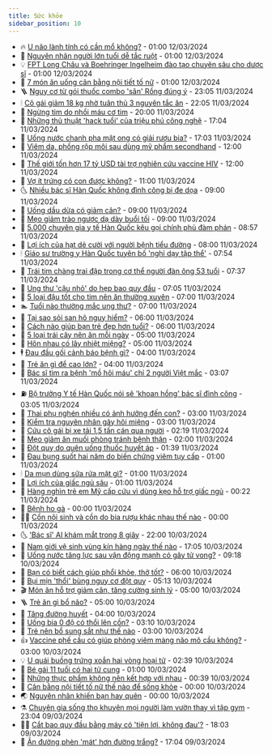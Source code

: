 ```yaml
---
title: Sức khỏe
sidebar_position: 10
---
```


<!-- vnexpress-suc-khoe:START -->
- 🔥 [U não lành tính có cần mổ không?](https://vnexpress.net/u-nao-lanh-tinh-co-can-mo-khong-4721129.html) - 01:00 12/03/2024
- 🥰 [Nguyên nhân người lớn tuổi dễ tắc ruột](https://vnexpress.net/nguyen-nhan-nguoi-lon-tuoi-de-tac-ruot-4721128.html) - 01:00 12/03/2024
- 💡 [FPT Long Châu và Boehringer Ingelheim đào tạo chuyên sâu cho dược sĩ](https://vnexpress.net/fpt-long-chau-va-boehringer-ingelheim-dao-tao-chuyen-sau-cho-duoc-si-4721067.html) - 01:00 12/03/2024
- 🤗 [7 món ăn uống cân bằng nội tiết tố nữ](https://vnexpress.net/7-mon-an-uong-can-bang-noi-tiet-to-nu-4721011.html) - 01:00 12/03/2024
- 🪜 [Nguy cơ từ gói thuốc combo &#39;săn&#39; Rồng đúng ý](https://vnexpress.net/nguy-co-tu-goi-thuoc-combo-san-rong-dung-y-4719072.html) - 23:05 11/03/2024
- 🕯 [Cô gái giảm 18 kg nhờ tuân thủ 3 nguyên tắc ăn](https://vnexpress.net/co-gai-giam-18-kg-nho-tuan-thu-3-nguyen-tac-an-4720960.html) - 22:05 11/03/2024
- 🤭 [Ngừng tim do nhồi máu cơ tim](https://vnexpress.net/ngung-tim-do-nhoi-mau-co-tim-4720978.html) - 20:00 11/03/2024
- 👀 [Những thủ thuật &#39;hack tuổi&#39; của triệu phú công nghệ](https://vnexpress.net/nhung-thu-thuat-hack-tuoi-cua-trieu-phu-cong-nghe-4721114.html) - 17:04 11/03/2024
- 🌋 [Uống nước chanh pha mật ong có giải rượu bia?](https://vnexpress.net/uong-nuoc-chanh-pha-mat-ong-co-giai-ruou-bia-4720934.html) - 17:03 11/03/2024
- 🫶 [Viêm da, phồng rộp môi sau dùng mỹ phẩm secondhand](https://vnexpress.net/viem-da-phong-rop-moi-sau-dung-my-pham-secondhand-4720969.html) - 12:00 11/03/2024
- 🦆 [Thế giới tốn hơn 17 tỷ USD tài trợ nghiên cứu vaccine HIV](https://vnexpress.net/the-gioi-ton-hon-17-ty-usd-tai-tro-nghien-cuu-vaccine-hiv-4721007.html) - 12:00 11/03/2024
- 🚀 [Vợ ít trứng có con được không?](https://vnexpress.net/vo-it-trung-co-con-duoc-khong-4721070.html) - 11:00 11/03/2024
- 🌜 [Nhiều bác sĩ Hàn Quốc không đình công bị đe dọa](https://vnexpress.net/nhieu-bac-si-han-quoc-khong-dinh-cong-bi-de-doa-4720989.html) - 09:00 11/03/2024
- 🧰 [Uống dầu dừa có giảm cân?](https://vnexpress.net/uong-dau-dua-co-giam-can-4720988.html) - 09:00 11/03/2024
- 💫 [Mẹo giảm trào ngược dạ dày buổi tối](https://vnexpress.net/meo-giam-trao-nguoc-da-day-buoi-toi-4720825.html) - 09:00 11/03/2024
- 🌝 [5.000 chuyên gia y tế Hàn Quốc kêu gọi chính phủ đàm phán](https://vnexpress.net/5-000-chuyen-gia-y-te-han-quoc-keu-goi-chinh-phu-dam-phan-4721030.html) - 08:57 11/03/2024
- 🗽 [Lợi ích của hạt dẻ cười với người bệnh tiểu đường](https://vnexpress.net/loi-ich-cua-hat-de-cuoi-voi-nguoi-benh-tieu-duong-4720880.html) - 08:00 11/03/2024
- 🕯 [Giáo sư trường y Hàn Quốc tuyên bố &#39;nghỉ dạy tập thể&#39;](https://vnexpress.net/giao-su-truong-y-han-quoc-tuyen-bo-nghi-day-tap-the-4720974.html) - 07:54 11/03/2024
- 🦅 [Trái tim chàng trai đập trong cơ thể người đàn ông 53 tuổi](https://vnexpress.net/trai-tim-chang-trai-dap-trong-co-the-nguoi-dan-ong-53-tuoi-4720943.html) - 07:37 11/03/2024
- 🦆 [Ung thư &#39;cậu nhỏ&#39; do hẹp bao quy đầu](https://vnexpress.net/ung-thu-cau-nho-do-hep-bao-quy-dau-4720904.html) - 07:05 11/03/2024
- 🎊 [5 loại đậu tốt cho tim nên ăn thường xuyên](https://vnexpress.net/5-loai-dau-tot-cho-tim-nen-an-thuong-xuyen-4720820.html) - 07:00 11/03/2024
- 🏊 [Tuổi nào thường mắc ung thư?](https://vnexpress.net/tuoi-nao-thuong-mac-ung-thu-4720406.html) - 07:00 11/03/2024
- 📝 [Tại sao sỏi san hô nguy hiểm?](https://vnexpress.net/tai-sao-soi-san-ho-nguy-hiem-4720908.html) - 06:00 11/03/2024
- 💯 [Cách nào giúp bạn trẻ đẹp hơn tuổi?](https://vnexpress.net/cach-nao-giup-ban-tre-dep-hon-tuoi-4720780.html) - 06:00 11/03/2024
- 🌊 [5 loại trái cây nên ăn mỗi ngày](https://vnexpress.net/5-loai-trai-cay-nen-an-moi-ngay-4720819.html) - 05:00 11/03/2024
- 🚀 [Hôn nhau có lây nhiệt miệng?](https://vnexpress.net/hon-nhau-co-lay-nhiet-mieng-4720750.html) - 05:00 11/03/2024
- 🕴 [Đau đầu gối cảnh báo bệnh gì?](https://vnexpress.net/dau-dau-goi-canh-bao-benh-gi-4720834.html) - 04:00 11/03/2024
- 🗽 [Trẻ ăn gì để cao lớn?](https://vnexpress.net/tre-an-gi-de-cao-lon-4720723.html) - 04:00 11/03/2024
- 🎡 [Bác sĩ tìm ra bệnh &#39;mồ hôi máu&#39; chỉ 2 người Việt mắc](https://vnexpress.net/bac-si-tim-ra-benh-mo-hoi-mau-chi-2-nguoi-viet-mac-4720654.html) - 03:07 11/03/2024
- ⛽️ [Bộ trưởng Y tế Hàn Quốc nói sẽ &#39;khoan hồng&#39; bác sĩ đình công](https://vnexpress.net/bo-truong-y-te-han-quoc-noi-se-khoan-hong-bac-si-dinh-cong-4720838.html) - 03:05 11/03/2024
- 🦆 [Thai phụ nghén nhiều có ảnh hưởng đến con?](https://vnexpress.net/thai-phu-nghen-nhieu-co-anh-huong-den-con-4720784.html) - 03:00 11/03/2024
- 🤩 [Kiểm tra nguyên nhân gây hôi miệng](https://vnexpress.net/kiem-tra-nguyen-nhan-gay-hoi-mieng-4720673.html) - 03:00 11/03/2024
- 🦒 [Cứu cô gái bị xe tải 1,5 tấn cán qua người](https://vnexpress.net/cuu-co-gai-bi-xe-tai-1-5-tan-can-qua-nguoi-4720758.html) - 02:19 11/03/2024
- 💫 [Mẹo giảm ăn muối phòng tránh bệnh thận](https://vnexpress.net/meo-giam-an-muoi-phong-tranh-benh-than-4719976.html) - 02:00 11/03/2024
- 🐘 [Đột quỵ do quên uống thuốc huyết áp](https://vnexpress.net/dot-quy-do-quen-uong-thuoc-huyet-ap-4720663.html) - 01:39 11/03/2024
- 🚀 [Đau bụng suốt hai năm do biến chứng viêm tụy cấp](https://vnexpress.net/dau-bung-suot-hai-nam-do-bien-chung-viem-tuy-cap-4720676.html) - 01:00 11/03/2024
- 🕯 [Da mụn dùng sữa rửa mặt gì?](https://vnexpress.net/da-mun-dung-sua-rua-mat-gi-4720616.html) - 01:00 11/03/2024
- 🦏 [Lợi ích của giấc ngủ sâu](https://vnexpress.net/loi-ich-cua-giac-ngu-sau-4720420.html) - 01:00 11/03/2024
- 🦄 [Hàng nghìn trẻ em Mỹ cấp cứu vì dùng kẹo hỗ trợ giấc ngủ](https://vnexpress.net/hang-nghin-tre-em-my-cap-cuu-vi-dung-keo-ho-tro-giac-ngu-4720690.html) - 00:22 11/03/2024
- 🦒 [Bệnh ho gà](https://vnexpress.net/benh-ho-ga-4720668.html) - 00:00 11/03/2024
- 👨‍🏫 [Cồn nội sinh và cồn do bia rượu khác nhau thế nào](https://vnexpress.net/con-noi-sinh-va-con-do-bia-ruou-khac-nhau-the-nao-4720658.html) - 00:00 11/03/2024
- 🌜 [&#39;Bác sĩ&#39; AI khám mắt trong 8 giây](https://vnexpress.net/bac-si-ai-kham-mat-trong-8-giay-4720518.html) - 22:00 10/03/2024
- 🚀 [Nam giới vệ sinh vùng kín hàng ngày thế nào](https://vnexpress.net/nam-gioi-ve-sinh-vung-kin-hang-ngay-the-nao-4720531.html) - 17:05 10/03/2024
- 💃 [Uống nước tăng lực sau vận động mạnh có gây tử vong?](https://vnexpress.net/uong-nuoc-tang-luc-sau-van-dong-manh-co-gay-tu-vong-4718922.html) - 09:18 10/03/2024
- 💯 [Bạn có biết cách giúp phổi khỏe, thở tốt?](https://vnexpress.net/ban-co-biet-cach-giup-phoi-khoe-tho-tot-4720528.html) - 06:00 10/03/2024
- 🤔 [Bụi mịn &#39;thổi&#39; bùng nguy cơ đột quỵ](https://vnexpress.net/bui-min-thoi-bung-nguy-co-dot-quy-4720519.html) - 05:13 10/03/2024
- 🎬 [Món ăn hỗ trợ giảm cân, tăng cường sinh lý](https://vnexpress.net/mon-an-ho-tro-giam-can-tang-cuong-sinh-ly-4720521.html) - 05:00 10/03/2024
- 🪜 [Trẻ ăn gì bổ não?](https://vnexpress.net/tre-an-gi-bo-nao-4720517.html) - 05:00 10/03/2024
- 🦣 [Tăng đường huyết](https://vnexpress.net/tang-duong-huyet-4720398.html) - 04:00 10/03/2024
- 🧐 [Uống bia 0 độ có thổi lên cồn?](https://vnexpress.net/uong-bia-0-do-co-thoi-len-con-4720478.html) - 03:10 10/03/2024
- 🤡 [Trẻ nên bổ sung sắt như thế nào](https://vnexpress.net/tre-nen-bo-sung-sat-nhu-the-nao-4720474.html) - 03:00 10/03/2024
- 👍 [Vaccine phế cầu có giúp phòng viêm màng não mô cầu không?](https://vnexpress.net/vaccine-phe-cau-co-giup-phong-viem-mang-nao-mo-cau-khong-4719673.html) - 03:00 10/03/2024
- 💡 [U quái buồng trứng xoắn hai vòng hoại tử](https://vnexpress.net/u-quai-buong-trung-xoan-hai-vong-hoai-tu-4720523.html) - 02:39 10/03/2024
- 💯 [Bé gái 11 tuổi có hai tử cung](https://vnexpress.net/be-gai-11-tuoi-co-hai-tu-cung-4720475.html) - 01:00 10/03/2024
- 🧠 [Những thực phẩm không nên kết hợp với nhau](https://vnexpress.net/nhung-thuc-pham-khong-nen-ket-hop-voi-nhau-4720660.html) - 00:39 10/03/2024
- 🎡 [Cân bằng nội tiết tố nữ thế nào để sống khỏe](https://vnexpress.net/can-bang-noi-tiet-to-nu-the-nao-de-song-khoe-4720426.html) - 00:00 10/03/2024
- 🌏 [Nguyên nhân khiến bạn hay quên](https://vnexpress.net/nguyen-nhan-khien-ban-hay-quen-4720344.html) - 00:00 10/03/2024
- ⚗️ [Chuyên gia sống thọ khuyên mọi người làm vườn thay vì tập gym](https://vnexpress.net/chuyen-gia-song-tho-khuyen-moi-nguoi-lam-vuon-thay-vi-tap-gym-4720338.html) - 23:04 09/03/2024
- 👨‍🏫 [Cắt bao quy đầu bằng máy có &#39;tiện lợi, không đau&#39;?](https://vnexpress.net/cat-bao-quy-dau-bang-may-co-tien-loi-khong-dau-4717765.html) - 18:03 09/03/2024
- 🤖 [Ăn đường phèn &#39;mát&#39; hơn đường trắng?](https://vnexpress.net/an-duong-phen-mat-hon-duong-trang-4720396.html) - 17:04 09/03/2024<!-- vnexpress-suc-khoe:END -->

